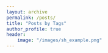 ```yaml
---
layout: archive
permalink: /posts/
title: "Posts by Tags"
author_profile: true
header:
    image: "/images/sh_example.png"
---
```

<!-- 
{% include base_path %}
{% include group-by-array collection=site.posts field="tags" %}

{% for tag in group_names %}
  {% assign posts = group_items[forloop.index0] %}
  <h2 id="{{ tag | slugify }}" class="archive__subtitle">{{ tag }}</h2>
  {% for post in posts %}
    {% include archive-single.html %}
  {% endfor %}
{% endfor %} -->